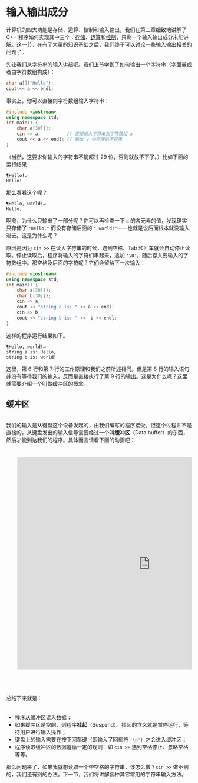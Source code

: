 # 输入输出成分


计算机的四大功能是存储、运算、控制和输入输出，我们在第二章细致地讲解了 C++ 程序如何实现其中三个：[存储](/ch02/part1/README.md)、[运算](/ch02/part2/README.md)和[控制](/ch02/part3/README.md)，只剩一个输入输出成分未能讲解。这一节，在有了大量的知识基础之后，我们终于可以讨论一些输入输出相关的问题了。

先让我们从字符串的输入讲起吧。我们上节学到了如何输出一个字符串（字面量或者由字符数组构成）：
```cpp
char a[]{"Hello"};
cout << a << endl;
```
事实上，你可以直接向字符数组输入字符串：
```CPP
#include <iostream>
using namespace std;
int main() {
    char a[30]{};
    cin >> a;          // 直接输入字符串到字符数组 a
    cout << a << endl; // 输出 a 中存储的字符串
}
```
（当然，这要求你输入的字符串不能超过 29 位，否则就放不下了。）比如下面的运行结果：
```io
¶Hello!↵
Hello!
```
那么看看这个呢？
```io
¶Hello, world!↵
Hello,
```
啊嘞，为什么只输出了一部分呢？你可以再检查一下 `a` 的各元素的值，发现确实只存储了 `"Hello,"` 而没有存储后面的 `" world!"`——也就是说后面根本就没输入进去。这是为什么呢？

原因是因为 `cin >>` 在读入字符串的时候，遇到空格、Tab 和回车就会自动停止读取。停止读取后，程序将输入的字符们串起来，追加 `'\0'`，随后存入要输入的字符数组中。那空格及后面的字符呢？它们会留给下一次输入：
```CPP
#include <iostream>
using namespace std;
int main() {
    char a[30]{};
    char b[30]{};
    cin >> a;
    cout << "string a is: " << a << endl;
    cin >> b;
    cout << "string b is: " <<  b << endl;
}
```
这样的程序运行结果如下。
```io
¶Hello, world!↵
string a is: Hello,
string b is: world!
```
这里，第 6 行和第 7 行的工作原理和我们之前所述相同。但是第 8 行的输入语句并没有等待我们的输入，反而是直接执行了第 9 行的输出。这是为什么呢？这里就需要介绍一个叫做缓冲区的概念。

## 缓冲区

<h6 id="idx_缓冲区"></h6>

我们的输入是从键盘这个设备发起的，由我们编写的程序接受。但这个过程并不是直接的，从键盘发出的输入信号需要经过一个叫**缓冲区**（Data buffer）的东西，然后才能到达我们的程序。具体而言请看下面的动画吧：

<script setup>
import "@src/ch03/fig.css";
</script>
<div class="fig" style="height: 650px; overflow: hidden">
<iframe src="https://guyutongxue.gitee.io/mycpptutorial-animations/buffer/" height="765" width="960" style="left:0; right: 0; border: 0px; transform:scale(0.75, 0.75) translate(-12.5%, -12.5%)"></iframe>
</div>

总结下来就是：

<h6 id="idx_挂起"></h6>

- 程序从缓冲区读入数据；
- 如果缓冲区是空的，则程序**挂起**（Suspend）。挂起的含义就是暂停运行，等待用户进行输入操作；
- 键盘上的输入需要在按下回车键（即输入了回车符 `'\n'`）才会进入缓冲区；
- 程序读取缓冲区的数据遵循一定的规则：如 `cin >>` 遇到空格停止、忽略空格等等。

那么问题来了，如果我就想读取一个带空格的字符串，该怎么做？`cin >>` 做不到的，我们还有别的办法。下一节，我们将讲解各种其它常用的字符串输入方法。
